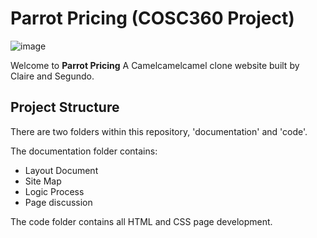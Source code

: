 # Parrot Pricing (COSC360 Project)

![image](https://github.com/smparra/COSC360-Final-Project/assets/49846907/04345052-dafd-4804-9e33-147985f4785d)

Welcome to **Parrot Pricing** A Camelcamelcamel clone website built by Claire and Segundo.

## Project Structure
There are two folders within this repository, 'documentation' and 'code'. 

The documentation folder contains:
- Layout Document
- Site Map
- Logic Process
- Page discussion

The code folder contains all HTML and CSS page development.
